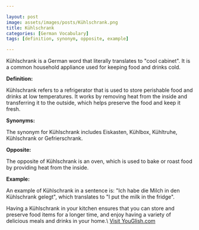 ```yaml
---

layout: post
image: assets/images/posts/Kühlschrank.png
title: Kühlschrank
categories: [German Vocabulary]
tags: [definition, synonym, opposite, example]

---
```


Kühlschrank is a German word that literally translates to "cool cabinet". It is a common household appliance used for keeping food and drinks cold.

**Definition:**

Kühlschrank refers to a refrigerator that is used to store perishable food and drinks at low temperatures. It works by removing heat from the inside and transferring it to the outside, which helps preserve the food and keep it fresh. 

**Synonyms:** 

The synonym for Kühlschrank includes Eiskasten, Kühlbox, Kühltruhe, Kühlschrank or Gefrierschrank. 

**Opposite:**

The opposite of Kühlschrank is an oven, which is used to bake or roast food by providing heat from the inside. 

**Example:**

An example of Kühlschrank in a sentence is: "Ich habe die Milch in den Kühlschrank gelegt", which translates to "I put the milk in the fridge". 

Having a Kühlschrank in your kitchen ensures that you can store and preserve food items for a longer time, and enjoy having a variety of delicious meals and drinks in your home.\ <a id="yg-widget-0" class="youglish-widget" data-query="Kühlschrank" data-lang="german" data-components="8412" data-auto-start="0" data-bkg-color="theme_light" data-title="How%20to%20pronounce%20Kühlschrank%20in%20German"  rel="nofollow" href="https://youglish.com">Visit YouGlish.com</a><script async src="https://youglish.com/public/emb/widget.js" charset="utf-8"></script>